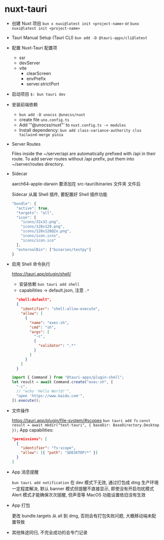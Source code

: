 # nuxt-tauri

- 创建 Nuxt 项目
  `bun x nuxi@latest init <project-name>`
  or
  `bunx nuxi@latest init <project-name>`
- Tauri Manual Setup (Tauri CLI)
  `bun add -D @tauri-apps/cli@latest`
- 配置 Nuxt-Tauri 配置项
  - ssr
  - devServer
  - vite
    - clearScreen
    - envPrefix
    - server.strictPort
- 启动项目
  `$: bun tauri dev`

- 安装前端依赖

  - `bun add -D unocss @unocss/nuxt`
  - create file `uno.config.ts`
  - Add '"@unocss/nuxt"' to `nuxt.config.ts -> modules`
  - Install dependency: `bun add class-variance-authority clsx tailwind-merge pinia`

- Server Routes

  Files inside the ~/server/api are automatically prefixed with /api in their route.
  To add server routes without /api prefix, put them into ~/server/routes directory.

- Sidecar

  aarch64-apple-darwin 要添加在 src-tauri/binaries 文件夹 文件后

  Sidecar 从属 Shell 插件, 要配置好 Shell 插件功能

  ```ts
  "bundle": {
    "active": true,
    "targets": "all",
    "icon": [
      "icons/32x32.png",
      "icons/128x128.png",
      "icons/128x128@2x.png",
      "icons/icon.icns",
      "icons/icon.ico"
    ],
    "externalBin": ["binaries/testpy"]
  }
  ```

- 启用 Shell 命令执行

  https://tauri.app/plugin/shell/

  - 安装依赖 `bun tauri add shell`
  - capabilities -> default.json, 注意 `.*`

  ```json
    "shell:default",
    {
      "identifier": "shell:allow-execute",
      "allow": [
        {
          "name": "exec-sh",
          "cmd": "sh",
          "args": [
            "-c",
            {
              "validator": ".*"
            }
          ]
        }
      ]
    }
  ```

  ```ts
  import { Command } from "@tauri-apps/plugin-shell";
  let result = await Command.create("exec-sh", [
    "-c",
    // "echo 'Hello World!'",
    "open 'https://www.baidu.com'",
  ]).execute();
  ```

- 文件操作

  https://tauri.app/plugin/file-system/#scopes
  `bun tauri add fs`
  `const result = await mkdir("test-tauri", { baseDir: BaseDirectory.Desktop });`
  App capabilities:

  ```json
  "permissions": [
    {
      "identifier": "fs:scope",
      "allow": [{ "path": "$DESKTOP/*" }]
    }
  ]
  ```

- App 消息提醒

  `bun tauri add notification`
  在 dev 模式下无效, 通过打包成 dmg 生产环境一定程度解决,
  默认 banner 模式但提醒不直接显示, 即使没有开启勿扰模式
  Alert 模式才能确保次次提醒, 但声音等 MacOS 功能设置依旧没有生效

- App 打包

  更改 bundle.targets 从 all 到 dmg, 否则会有打包失败问题, 大概移动端未配置导致

- 其他殊途同归, 不完全成功的会专门记录
